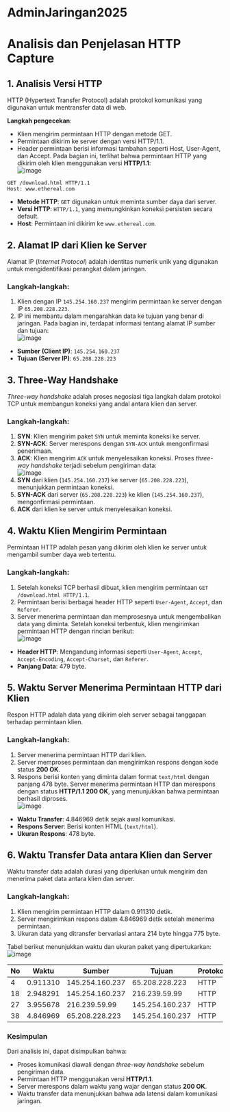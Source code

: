# AdminJaringan2025
# Analisis dan Penjelasan HTTP Capture

## 1. Analisis Versi HTTP
HTTP (Hypertext Transfer Protocol) adalah protokol komunikasi yang digunakan untuk mentransfer data di web.

**Langkah pengecekan**:
- Klien mengirim permintaan HTTP dengan metode GET.
- Permintaan dikirim ke server dengan versi HTTP/1.1.
- Header permintaan berisi informasi tambahan seperti Host, User-Agent, dan Accept.
Pada bagian ini, terlihat bahwa permintaan HTTP yang dikirim oleh klien menggunakan versi **HTTP/1.1**:<br>
![image](https://github.com/user-attachments/assets/044ed21b-7d72-4f6a-82e1-997752c53fd5)
```
GET /download.html HTTP/1.1
Host: www.ethereal.com
```
- **Metode HTTP**: `GET` digunakan untuk meminta sumber daya dari server.
- **Versi HTTP**: `HTTP/1.1`, yang memungkinkan koneksi persisten secara default.
- **Host**: Permintaan ini dikirim ke `www.ethereal.com`.


## 2. Alamat IP dari Klien ke Server
Alamat IP (*Internet Protocol*) adalah identitas numerik unik yang digunakan untuk mengidentifikasi perangkat dalam jaringan.

### Langkah-langkah:
1. Klien dengan IP `145.254.160.237` mengirim permintaan ke server dengan IP `65.208.228.223`.
2. IP ini membantu dalam mengarahkan data ke tujuan yang benar di jaringan.
Pada bagian ini, terdapat informasi tentang alamat IP sumber dan tujuan:<br>
![image](https://github.com/user-attachments/assets/a8d48443-4b3d-4e6a-9719-6a83ef691914)
- **Sumber (Client IP)**: `145.254.160.237`
- **Tujuan (Server IP)**: `65.208.228.223`

## 3. Three-Way Handshake
*Three-way handshake* adalah proses negosiasi tiga langkah dalam protokol TCP untuk membangun koneksi yang andal antara klien dan server.

### Langkah-langkah:
1. **SYN**: Klien mengirim paket `SYN` untuk meminta koneksi ke server.
2. **SYN-ACK**: Server merespons dengan `SYN-ACK` untuk mengonfirmasi penerimaan.
3. **ACK**: Klien mengirim `ACK` untuk menyelesaikan koneksi.
Proses *three-way handshake* terjadi sebelum pengiriman data:<br>
![image](https://github.com/user-attachments/assets/815cc70d-2df7-4fa0-ba38-d835e75ed692)
1. **SYN** dari klien (`145.254.160.237`) ke server (`65.208.228.223`), menunjukkan permintaan koneksi.
2. **SYN-ACK** dari server (`65.208.228.223`) ke klien (`145.254.160.237`), mengonfirmasi permintaan.
3. **ACK** dari klien ke server untuk menyelesaikan koneksi.

## 4. Waktu Klien Mengirim Permintaan
Permintaan HTTP adalah pesan yang dikirim oleh klien ke server untuk mengambil sumber daya web tertentu.

### Langkah-langkah:
1. Setelah koneksi TCP berhasil dibuat, klien mengirim permintaan `GET /download.html HTTP/1.1`.
2. Permintaan berisi berbagai header HTTP seperti `User-Agent`, `Accept`, dan `Referer`.
3. Server menerima permintaan dan memprosesnya untuk mengembalikan data yang diminta.
Setelah koneksi terbentuk, klien mengirimkan permintaan HTTP dengan rincian berikut:<br>
![image](https://github.com/user-attachments/assets/d0736592-6924-429b-9520-c94b56f3e226)
- **Header HTTP**: Mengandung informasi seperti `User-Agent`, `Accept`, `Accept-Encoding`, `Accept-Charset`, dan `Referer`.
- **Panjang Data**: 479 byte.

## 5. Waktu Server Menerima Permintaan HTTP dari Klien
Respon HTTP adalah data yang dikirim oleh server sebagai tanggapan terhadap permintaan klien.

### Langkah-langkah:
1. Server menerima permintaan HTTP dari klien.
2. Server memproses permintaan dan mengirimkan respons dengan kode status **200 OK**.
3. Respons berisi konten yang diminta dalam format `text/html` dengan panjang 478 byte.
Server menerima permintaan HTTP dan merespons dengan status **HTTP/1.1 200 OK**, yang menunjukkan bahwa permintaan berhasil diproses.<br>
![image](https://github.com/user-attachments/assets/dca4f50b-f513-42e3-9ca5-651a9d916a14)
- **Waktu Transfer**: 4.846969 detik sejak awal komunikasi.
- **Respons Server**: Berisi konten HTML (`text/html`).
- **Ukuran Respons**: 478 byte.

## 6. Waktu Transfer Data antara Klien dan Server
Waktu transfer data adalah durasi yang diperlukan untuk mengirim dan menerima paket data antara klien dan server.

### Langkah-langkah:
1. Klien mengirim permintaan HTTP dalam 0.911310 detik.
2. Server mengirimkan respons dalam 4.846969 detik setelah menerima permintaan.
3. Ukuran data yang ditransfer bervariasi antara 214 byte hingga 775 byte.

Tabel berikut menunjukkan waktu dan ukuran paket yang dipertukarkan:<br>
![image](https://github.com/user-attachments/assets/6b06987d-460e-40dc-91f3-6cdcdbd700b4)

| No | Waktu | Sumber | Tujuan | Protokol | Ukuran |
|----|------------|----------------|----------------|---------|--------|
| 4  | 0.911310  | 145.254.160.237 | 65.208.228.223 | HTTP | 533 B |
| 18 | 2.948291  | 145.254.160.237 | 216.239.59.99  | HTTP | 775 B |
| 27 | 3.955678  | 216.239.59.99   | 145.254.160.237 | HTTP | 214 B |
| 38 | 4.846969  | 65.208.228.223  | 145.254.160.237 | HTTP | 478 B |

### Kesimpulan
Dari analisis ini, dapat disimpulkan bahwa:
- Proses komunikasi diawali dengan *three-way handshake* sebelum pengiriman data.
- Permintaan HTTP menggunakan versi **HTTP/1.1**.
- Server merespons dalam waktu yang wajar dengan status **200 OK**.
- Waktu transfer data menunjukkan bahwa ada latensi dalam komunikasi jaringan.

